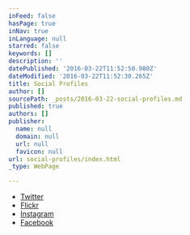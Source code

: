 ```yaml
---
inFeed: false
hasPage: true
inNav: true
inLanguage: null
starred: false
keywords: []
description: ''
datePublished: '2016-03-22T11:52:50.980Z'
dateModified: '2016-03-22T11:52:30.265Z'
title: Social Profiles
author: []
sourcePath: _posts/2016-03-22-social-profiles.md
published: true
authors: []
publisher:
  name: null
  domain: null
  url: null
  favicon: null
url: social-profiles/index.html
_type: WebPage

---
```

* [Twitter][0]
* [Flickr][1]
* [Instagram][2]
* [Facebook][3]

[0]: http://twitter.com/dunos
[1]: https://www.flickr.com/photos/danieldurrans/
[2]: https://www.instagram.com/dunos/
[3]: https://www.facebook.com/danieldurrans